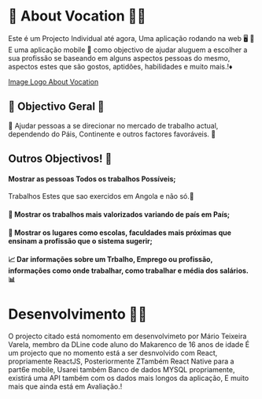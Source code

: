# 👋 About Vocation 👨‍✈️

Este é um Projecto Individual até agora, Uma aplicação rodando na web 🖥 🚩 E uma aplicação mobile 📱 como objectivo de ajudar aluguem a escolher a sua profissão se baseando em alguns aspectos pessoas do mesmo, aspectos estes que são gostos, aptidões, habilidades e muito mais.!♦

[Image Logo About Vocation](./src/images/logo.png)

## 📄 Objectivo Geral 📄

🚩 Ajudar pessoas a se direcionar no mercado de trabalho actual, dependendo do Páis, Continente e outros factores favoráveis. 🗼

## Outros Objectivos! 📑

#### Mostrar as pessoas Todos os trabalhos Possíveis;

Trabalhos Estes que sao exercidos em Angola e não só.📌

#### 📎 Mostrar os trabalhos mais valorizados variando de país em País;

#### 📍 Mostrar os lugares como escolas, faculdades mais próximas que ensinam a profissão que o sistema sugerir;

#### 📈 Dar informações sobre um Trbalho, Emprego ou profissão, informações como onde trabalhar, como trabalhar e média dos salários. 📊

# Desenvolvimento 🚧🚧

O projecto citado está nomomento em desenvolvimeto por Mário Teixeira Varela, membro da DLine code aluno do Makarenco de 16 anos de idade É um projecto que no momento está a ser desnvolvido com React, propriamente ReactJS, Posteriormente ZTambém React Native para a part6e mobile, Usarei também Banco de dados MYSQL propriamente, existirá uma API também com os dados mais longos da aplicação, E muito mais que ainda está em Avaliação.!
